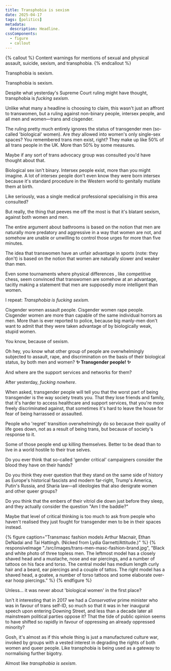 ```yaml
---
title: Transphobia is sexism
date: 2025-04-17
tags: [politics]
metadata:
  description: Headline.
cssComponents:
  - figure
  - callout
---
```


{% callout %}
Content warnings for mentions of sexual and physical assault, suicide, sexism, and transphobia.
{% endcallout %}

Transphobia is sexism.

Transphobia is sexism.

Despite what yesterday's Supreme Court ruling might have thought, transphobia is _fucking sexism_.

Unlike what many a headline is choosing to claim, this wasn't just an affront to transwomen, but a ruling against non-binary people, intersex people, and all men and women—trans and cisgender.

The ruling pretty much entirely ignores the status of transgender men (so-called 'biological' women). Are _they_ allowed into women's only single-sex spaces? You remembered trans men exist, right? They make up like 50% of all trans people in the UK. More than 50% by some measures.

Maybe if any sort of trans advocacy group was consulted you'd have thought about that.

Biological sex isn't binary. Intersex people exist, more than you might imagine. A lot of intersex people don't even know they were born intersex because it's standard procedure in the Western world to genitally mutilate them at birth.

Like seriously, was a single medical professional specialising in this area consulted?

But really, the thing that peeves me off the most is that it's blatant sexism, against both women and men.

The entire argument about bathrooms is based on the notion that men are naturally more predatory and aggressive in a way that women are not, and somehow are unable or unwilling to control those urges for more than five minutes.

The idea that transwomen have an unfair advantage in sports (note: they don't) is based on the notion that women are naturally slower and weaker than men.

Even some tournaments where physical differences , like competitive chess, seem convinced that transwomen are somehow at an advantage, tacitly making a statement that men are supposedly more intelligent than women.

I repeat: _Transphobia is fucking sexism._

Cisgender women assault people. Cisgender women rape people. Cisgender women are more than capable of the same individual horrors as men. More than is ever reported to police, because big manly-men don't want to admit that they were taken advantage of by biologically weak, stupid women.

You know, because of sexism.

Oh hey, you know what other group of people are overwhelmingly subjected to assault, rape, and discrimination on the basis of their biological status, by both men and women? **✨ Transgender people! ✨**

And where are the support services and networks for them?

After yesterday, _fucking nowhere_.

When asked, transgender people will tell you that the worst part of being transgender is the way society treats you. That they lose friends and family, that it's harder to access healthcare and support services, that you're more freely discriminated against, that sometimes it's hard to leave the house for fear of being harrassed or assaulted.

People who 'regret' transition overwhelmingly do so because their quality of life goes down, not as a result of being trans, but because of society's response to it.

Some of those people end up killing themselves. Better to be dead than to live in a world hostile to their true selves.

Do you ever think that so-called 'gender critical' campaigners consider the blood they have on their hands?

Do you think they ever question that they stand on the same side of history as Europe's historical fascists and modern far-right, Trump's America, Putin's Russia, and Sharia law—all ideologies that also denigrate women and other queer groups?

Do you think that the embers of their vitriol die down just before they sleep, and they actually consider the question "Am I the baddie?"

Maybe that level of critical thinking is too much to ask from people who haven't realised they just fought for transgender men to be in their spaces instead.

{% figure caption="Transmasc fashion models Arthur Macnair, Ethan DeNadai and Tai Hattingh. (Nicked from Lydia Garnett/Attitude.)" %}
{% responsiveImage "./src/images/trans-men-masc-fashion-brand.jpg", "Black and white photo of three topless men. The leftmost model has a closely shaved head and a mustache, nose and ear piercings, and a number of tattoos on his face and torso. The central model has medium length curly hair and a beard, ear piercings and a couple of tattos. The right model has a shaved head, a goatee, a number of torso tattoos and some elaborate over-ear hoop piercings." %}
{% endfigure %}

Unless... it was never about 'biological women' in the first place?

Isn't it interesting that in 2017 we had a _Conservative_ prime minister who was in favour of trans self-ID, so much so that it was in her inaugural speech upon entering Downing Street, and less than a decade later all mainstream political parties oppose it? That the tide of public opinion seems to have shifted so rapidly in favour of oppressing an already oppressed minority?

Gosh, it's almost as if this whole thing is just a manufactured culture war, invoked by groups with a vested interest in degrading the rights of both women and queer people. Like transphobia is being used as a gateway to normalising further bigotry.

Almost like _transphobia is sexism_.
